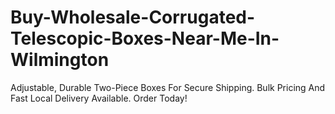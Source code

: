 # Buy-Wholesale-Corrugated-Telescopic-Boxes-Near-Me-In-Wilmington
Adjustable, Durable Two-Piece Boxes For Secure Shipping. Bulk Pricing And Fast Local Delivery Available. Order Today!
